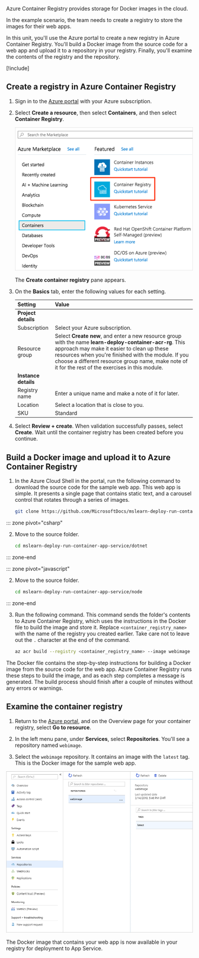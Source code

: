 Azure Container Registry provides storage for Docker images in the cloud.

In the example scenario, the team needs to create a registry to store the images for their web apps.

In this unit, you'll use the Azure portal to create a new registry in Azure Container Registry. You'll build a Docker image from the source code for a web app and upload it to a repository in your registry. Finally, you'll examine the contents of the registry and the repository.

[!include[](../../../includes/azure-exercise-subscription-prerequisite.md)]

## Create a registry in Azure Container Registry

1. Sign in to the [Azure portal](https://portal.azure.com/?azure-portal=true) with your Azure subscription.

1. Select **Create a resource**, then select **Containers**, and then select **Container Registry**.

   ![Screenshot that shows the New pane in Azure portal showing the Container options available in Azure Marketplace](../media/3-search-container-registry-annotated.png)

    The **Create container registry** pane appears.

1. On the **Basics** tab, enter the following values for each setting.

    | Setting | Value |
    |---|---|
    | **Project details** |
    | Subscription | Select your Azure subscription. |
    | Resource group | Select **Create new**, and enter a new resource group with the name **learn-deploy-container-acr-rg**. This approach may make it easier to clean up these resources when you're finished with the module. If you choose a different resource group name, make note of it for the rest of the exercises in this module. |
    | **Instance details** |
    | Registry name | Enter a unique name and make a note of it for later. |
    | Location | Select a location that is close to you. |
    | SKU | Standard |

1. Select **Review + create**. When validation successfully passes, select **Create**. Wait until the container registry has been created before you continue.

## Build a Docker image and upload it to Azure Container Registry

1. In the Azure Cloud Shell in the portal, run the following command to download the source code for the sample web app. This web app is simple. It presents a single page that contains static text, and a carousel control that rotates through a series of images.

   ```bash
   git clone https://github.com/MicrosoftDocs/mslearn-deploy-run-container-app-service.git
   ```

::: zone pivot="csharp"

2. Move to the source folder.

   ```bash
   cd mslearn-deploy-run-container-app-service/dotnet
   ```

::: zone-end

::: zone pivot="javascript"

2. Move to the source folder.

    ```bash
    cd mslearn-deploy-run-container-app-service/node
    ```

::: zone-end

3. Run the following command. This command sends the folder's contents to Azure Container Registry, which uses the instructions in the Docker file to build the image and store it. Replace `<container_registry_name>` with the name of the registry you created earlier. Take care not to leave out the `.` character at the end of the command.

   ```bash
   az acr build --registry <container_registry_name> --image webimage .
   ```

The Docker file contains the step-by-step instructions for building a Docker image from the source code for the web app. Azure Container Registry runs these steps to build the image, and as each step completes a message is generated. The build process should finish after a couple of minutes without any errors or warnings.

## Examine the container registry

1. Return to the [Azure portal](https://portal.azure.com/?azure-portal=true), and on the Overview page for your container registry, select **Go to resource**.

2. In the left menu pane, under **Services**, select **Repositories**. You'll see a repository named `webimage`.

3. Select the `webimage` repository. It contains an image with the `latest` tag. This is the Docker image for the sample web app.

  ![Screenshot that shows the repositories and images uploaded to Azure Container Registry](../media/3-azure-container-repositories.png)

 The Docker image that contains your web app is now available in your registry for deployment to App Service.
